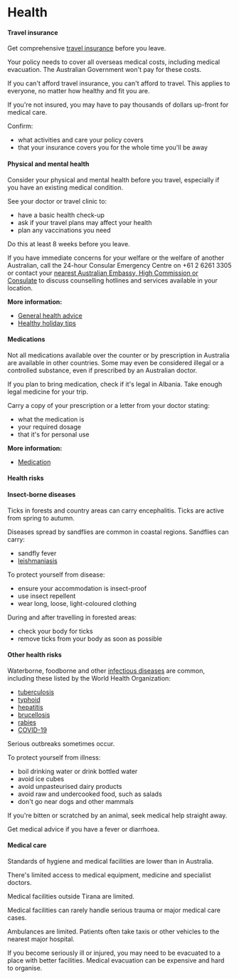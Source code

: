 # Health

#### Travel insurance

Get comprehensive [travel insurance](/node/149) before you leave.

Your policy needs to cover all overseas medical costs, including medical evacuation. The Australian Government won't pay for these costs.

If you can't afford travel insurance, you can't afford to travel. This applies to everyone, no matter how healthy and fit you are.

If you're not insured, you may have to pay thousands of dollars up-front for medical care.

Confirm:

* what activities and care your policy covers
* that your insurance covers you for the whole time you'll be away

#### Physical and mental health

Consider your physical and mental health before you travel, especially if you have an existing medical condition.

See your doctor or travel clinic to:

* have a basic health check-up
* ask if your travel plans may affect your health
* plan any vaccinations you need

Do this at least 8 weeks before you leave.

If you have immediate concerns for your welfare or the welfare of another Australian, call the 24-hour Consular Emergency Centre on +61 2 6261 3305 or contact your [nearest Australian Embassy, High Commission or Consulate](https://www.dfat.gov.au/about-us/our-locations/missions/our-embassies-and-consulates-overseas) to discuss counselling hotlines and services available in your location.

**More information:**

* [General health advice](/node/43)
* [Healthy holiday tips](https://www.healthdirect.gov.au/healthy-holiday-tips-infographic)

#### Medications

Not all medications available over the counter or by prescription in Australia are available in other countries. Some may even be considered illegal or a controlled substance, even if prescribed by an Australian doctor.

If you plan to bring medication, check if it's legal in Albania. Take enough legal medicine for your trip.

Carry a copy of your prescription or a letter from your doctor stating:

* what the medication is
* your required dosage
* that it's for personal use

**More information:**

* [Medication](/node/26)

#### Health risks

#### Insect-borne diseases

Ticks in forests and country areas can carry encephalitis. Ticks are active from spring to autumn.

Diseases spread by sandflies are common in coastal regions. Sandflies can carry:

* sandfly fever
* [leishmaniasis](https://www.who.int/news-room/fact-sheets/detail/leishmaniasis)

To protect yourself from disease:

* ensure your accommodation is insect-proof
* use insect repellent
* wear long, loose, light-coloured clothing

During and after travelling in forested areas:

* check your body for ticks
* remove ticks from your body as soon as possible

#### Other health risks

Waterborne, foodborne and other [infectious diseases](/node/348) are common, including these listed by the World Health Organization:

* [tuberculosis](https://www.who.int/news-room/fact-sheets/detail/tuberculosis)
* [typhoid](https://www.who.int/immunization/diseases/typhoid/en/)
* [hepatitis](https://www.who.int/hepatitis/en/)
* [brucellosis](https://www.who.int/news-room/fact-sheets/detail/brucellosis)
* [rabies](https://www.who.int/news-room/fact-sheets/detail/rabies)
* [COVID-19](https://www.health.gov.au/health-alerts/covid-19)

Serious outbreaks sometimes occur.

To protect yourself from illness:

* boil drinking water or drink bottled water
* avoid ice cubes
* avoid unpasteurised dairy products
* avoid raw and undercooked food, such as salads
* don't go near dogs and other mammals

If you're bitten or scratched by an animal, seek medical help straight away.

Get medical advice if you have a fever or diarrhoea.

#### Medical care

Standards of hygiene and medical facilities are lower than in Australia.

There's limited access to medical equipment, medicine and specialist doctors.

Medical facilities outside Tirana are limited.

Medical facilities can rarely handle serious trauma or major medical care cases.

Ambulances are limited. Patients often take taxis or other vehicles to the nearest major hospital.

If you become seriously ill or injured, you may need to be evacuated to a place with better facilities. Medical evacuation can be expensive and hard to organise.